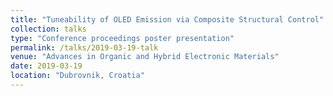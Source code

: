```yaml
---
title: "Tuneability of OLED Emission via Composite Structural Control"
collection: talks
type: "Conference proceedings poster presentation"
permalink: /talks/2019-03-19-talk
venue: "Advances in Organic and Hybrid Electronic Materials"
date: 2019-03-19
location: "Dubrovnik, Croatia"
---
```


